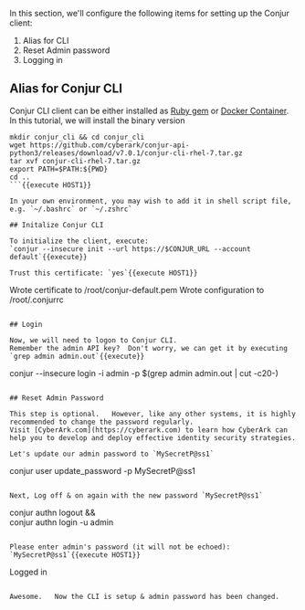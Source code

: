 

In this section, we'll configure the following items for setting up the Conjur client:

1. Alias for CLI
2. Reset Admin password
3. Logging in


## Alias for Conjur CLI

Conjur CLI client can be either installed as [Ruby gem](https://docs.conjur.org/Latest/en/Content/Tools/CLI_Install_CLI.htm?tocpath=Setup%7C_____2#ruby-gem) or [Docker Container](https://docs.conjur.org/Latest/en/Content/Tools/CLI_Install_CLI.htm?tocpath=Setup%7C_____2#docker-container).
In this tutorial, we will install the binary version

```
mkdir conjur_cli && cd conjur_cli
wget https://github.com/cyberark/conjur-api-python3/releases/download/v7.0.1/conjur-cli-rhel-7.tar.gz
tar xvf conjur-cli-rhel-7.tar.gz
export PATH=$PATH:${PWD}
cd ..
```{{execute HOST1}}

In your own environment, you may wish to add it in shell script file, e.g. `~/.bashrc` or `~/.zshrc`

## Initalize Conjur CLI

To initialize the client, execute:
`conjur --insecure init --url https://$CONJUR_URL --account default`{{execute}}

Trust this certificate: `yes`{{execute HOST1}}

```
Wrote certificate to /root/conjur-default.pem
Wrote configuration to /root/.conjurrc
```

## Login 

Now, we will need to logon to Conjur CLI.
Remember the admin API key?  Don't worry, we can get it by executing `grep admin admin.out`{{execute}}

```
conjur --insecure login -i admin -p $(grep admin admin.out | cut -c20-)
```{{execute HOST1}}

## Reset Admin Password

This step is optional.   However, like any other systems, it is highly recommended to change the password regularly.
Visit [CyberArk.com](https://cyberark.com) to learn how CyberArk can help you to develop and deploy effective identity security strategies.

Let's update our admin password to `MySecretP@ss1`
```
conjur user update_password -p MySecretP@ss1
```{{execute HOST1}}

Next, Log off & on again with the new password `MySecretP@ss1`
```
conjur authn logout && \
conjur authn login -u admin
```{{execute HOST1}}

Please enter admin's password (it will not be echoed): `MySecretP@ss1`{{execute HOST1}}
```
Logged in
```

Awesome.   Now the CLI is setup & admin password has been changed.




